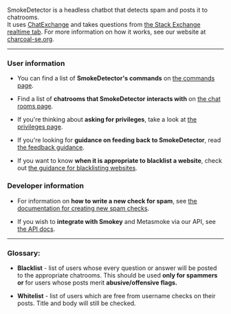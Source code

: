 SmokeDetector is a headless chatbot that detects spam and posts it to chatrooms.  
It uses [ChatExchange](https://github.com/Manishearth/ChatExchange) and takes questions from [the Stack Exchange realtime tab](http://stackexchange.com/questions?tab=realtime). For more information on how it works, see our website at [charcoal-se.org](https://charcoal-se.org/).

***

### User information

 - You can find a list of **SmokeDetector's commands** on [the commands page](Commands).

 - Find a list of **chatrooms that SmokeDetector interacts with** on [the chat rooms page](Chat-Rooms).

 - If you're thinking about **asking for privileges**, take a look at [the privileges page](Privileges).

 - If you're looking for **guidance on feeding back to SmokeDetector**, read [the feedback guidance](Feedback-Guidance).

 - If you want to know **when it is appropriate to blacklist a website**, check out [the guidance for blacklisting websites](Guidance-for-Blacklisting-Websites).

### Developer information

 - For information on **how to write a new check for spam**, see [the documentation for creating new spam checks](Creating-new-spam-checks).

 - If you wish to **integrate with Smokey** and Metasmoke via our API, see [the API docs](https://charcoal-se.org/ms/API-Documentation).

***
### Glossary:

- **Blacklist** - list of users whose every question or answer will be posted to the appropriate chatrooms. This should be used **only for spammers or** for users whose posts merit **abusive/offensive flags.**

- **Whitelist** - list of users which are free from username checks on their posts. Title and body will still be checked.